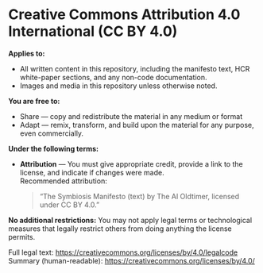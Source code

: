 # Creative Commons Attribution 4.0 International (CC BY 4.0)

**Applies to:**
- All written content in this repository, including the manifesto text, HCR white-paper sections, and any non-code documentation.
- Images and media in this repository unless otherwise noted.

**You are free to:**
- Share — copy and redistribute the material in any medium or format
- Adapt — remix, transform, and build upon the material for any purpose, even commercially.

**Under the following terms:**
- **Attribution** — You must give appropriate credit, provide a link to the license, and indicate if changes were made.  
  Recommended attribution:  
  > “The Symbiosis Manifesto (text) by The AI Oldtimer, licensed under CC BY 4.0.”

**No additional restrictions:** You may not apply legal terms or technological measures that legally restrict others from doing anything the license permits.

Full legal text: https://creativecommons.org/licenses/by/4.0/legalcode
Summary (human-readable): https://creativecommons.org/licenses/by/4.0/
